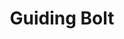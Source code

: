 ---
title: "Guiding Bolt"
index:
  - guiding-bolt
permalink: /spells/guiding-bolt/
tags:
  - Spell
  - 1st Level
  - Evocation
  - Damage
  - Radiant
available_for:
  - Cleric
level: "1st Level"
school: "Evocation"
range: "120 ft"
comp:
  - V
  - S
duration: "1 Round"
attack: "Ranged"
effect: "Radiant"
description: |
  A flash of light streaks toward a creature of your choice within range. Make a ranged spell attack against the target. On a hit, the target takes 4d6 radiant damage, and the next attack roll made against this target before the end of your next turn has advantage, thanks to the mystical dim light glittering on the target until then.

  **At higher levels.** When you cast this spell using a spell slot of 2nd level or higher, the damage increases by 1d6 for each slot level above 1st.
excerpt: "A flash of light streaks toward a creature of your choice within range."
source: "Basic Rules"
---
